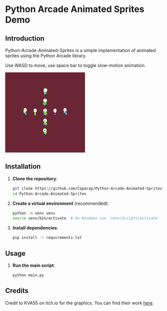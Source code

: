 # Python Arcade Animated Sprites Demo

## Introduction
Python-Arcade-Animated-Sprites is a simple implementation of animated sprites using the Python Arcade library.

Use WASD to move, use space bar to toggle slow-motion animation.

![Animated Sprite Example](https://github.com/Capacap/Python-Arcade-Animated-Sprites/blob/main/python-animated-sprites-demo.gif)

## Installation
1. **Clone the repository**:
    ```sh
    git clone https://github.com/Capacap/Python-Arcade-Animated-Sprites.git
    cd Python-Arcade-Animated-Sprites
    ```

2. **Create a virtual environment** (recommended):
    ```sh
    python -m venv venv
    source venv/bin/activate  # On Windows use `venv\Scripts\activate`
    ```

3. **Install dependencies**:
    ```sh
    pip install -r requirements.txt
    ```

## Usage
1. **Run the main script**:
    ```sh
    python main.py
    ```

## Credits
Credit to KVA55 on itch.io for the graphics. You can find their work [here](https://kva55.itch.io/top-down-movement-template).
